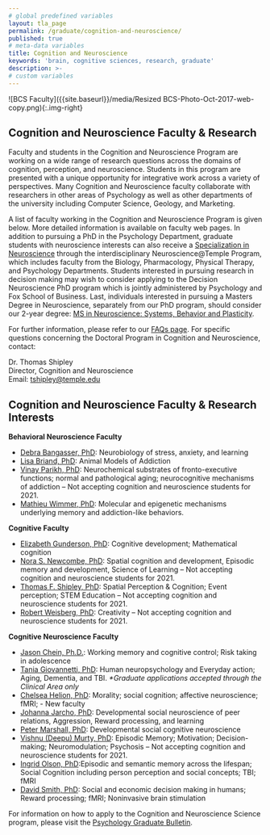 ```yaml
---
# global predefined variables
layout: tla_page
permalink: /graduate/cognition-and-neuroscience/
published: true
# meta-data variables
title: Cognition and Neuroscience
keywords: 'brain, cognitive sciences, research, graduate'
description: >-
# custom variables
---
```

![BCS Faculty]({{site.baseurl}}/media/Resized BCS-Photo-Oct-2017-web-copy.png){:.img-right}
## Cognition and Neuroscience Faculty & Research
Faculty and students in the Cognition and Neuroscience Program are working on a wide range of research questions across the domains of cognition, perception, and neuroscience. Students in this program are presented with a unique opportunity for integrative work across a variety of perspectives. Many Cognition and Neuroscience faculty collaborate with researchers in other areas of Psychology as well as other departments of the university including Computer Science, Geology, and Marketing. 

A list of faculty working in the Cognition and Neuroscience Program is given below. More detailed information is available on faculty web pages. In addition to pursuing a PhD in the Psychology Department, graduate students with neuroscience interests can also receive a [Specialization in Neuroscience](http://www.cla.temple.edu/neuroscience#phd-specialization-in-neuroscience/) through the interdisciplinary Neuroscience@Temple Program, which includes faculty from the Biology, Pharmacology, Physical Therapy, and Psychology Departments. Students interested in pursuing research in decision making may wish to consider applying to the Decision Neuroscience PhD program which is jointly administered by Psychology and  Fox School of Business. Last, individuals interested in pursuing a Masters Degree in Neuroscience, separately from our PhD program, should consider our 2-year degree: [MS in Neuroscience: Systems, Behavior and Plasticity](http://www.cla.temple.edu/neuroscience/graduate/).

For further information, please refer to our [FAQs page](https://docs.google.com/document/d/1ivOkALO5TPzHucnu6X8tCwhDbZI0bV_HKslMpBJKD00/edit?usp=sharing). For specific questions concerning the Doctoral Program in Cognition and Neuroscience, contact:

Dr. Thomas Shipley<br>
Director, Cognition and Neuroscience<br>
Email: [tshipley@temple.edu](mailto:tshipley@temple.edu)<br>

## Cognition and Neuroscience Faculty & Research Interests

**Behavioral Neuroscience Faculty**
- [Debra Bangasser, PhD](https://liberalarts.temple.edu/academics/faculty/bangasser-debra): Neurobiology of stress, anxiety, and learning 
- [Lisa Briand, PhD](https://liberalarts.temple.edu/academics/faculty/briand-lisa): Animal Models of Addiction 
- [Vinay Parikh, PhD](https://liberalarts.temple.edu/academics/faculty/parikh-vinay): Neurochemical substrates of fronto-executive functions; normal and pathological aging; neurocognitive mechanisms of addiction – Not accepting cognition and neuroscience students for 2021.
- [Mathieu Wimmer, PhD](https://liberalarts.temple.edu/academics/faculty/wimmer-mathieu): Molecular and epigenetic mechanisms underlying memory and addiction-like behaviors.

**Cognitive Faculty**
- [Elizabeth Gunderson, PhD](https://liberalarts.temple.edu/academics/faculty/gunderson-elizabeth): Cognitive development; Mathematical cognition 
- [Nora S. Newcombe, PhD](https://liberalarts.temple.edu/academics/faculty/newcombe-nora): Spatial cognition and development, Episodic memory and development, Science of Learning – Not accepting cognition and neuroscience students for 2021.
- [Thomas F. Shipley, PhD](https://liberalarts.temple.edu/academics/faculty/shipleythomas): Spatial Perception & Cognition; Event perception; STEM Education – Not accepting cognition and neuroscience students for 2021.
- [Robert Weisberg, PhD](https://liberalarts.temple.edu/academics/faculty/weisberg-robert): Creativity – Not accepting cognition and neuroscience students for 2021.

**Cognitive Neuroscience Faculty** 
- [Jason Chein, Ph.D.](https://liberalarts.temple.edu/academics/faculty/chein-jason): Working memory and cognitive control; Risk taking in adolescence 
- [Tania Giovannetti, PhD](https://liberalarts.temple.edu/academics/faculty/giovannetti-tania): Human neuropsychology and Everyday action; Aging, Dementia, and TBI. _*Graduate applications accepted through the Clinical Area only_
- [Chelsea Helion, PhD](https://liberalarts.temple.edu/academics/faculty/helion-chelsea): Morality; social cognition; affective neuroscience; fMRI; - New faculty  
- [Johanna Jarcho, PhD](http://www.sdnlaboratory.com/): Developmental social neuroscience of peer relations, Aggression, Reward processing, and learning 
- [Peter Marshall, PhD](https://liberalarts.temple.edu/academics/faculty/marshall-peter-j): Developmental social cognitive neuroscience 
- [Vishnu (Deepu) Murty, PhD](https://sites.temple.edu/adaptivememorylab/research/): Episodic Memory; Motivation; Decision-making; Neuromodulation; Psychosis – Not accepting cognition and neuroscience students for 2021.
- [Ingrid Olson, PhD](https://liberalarts.temple.edu/academics/faculty/olson-ingrid):Episodic and semantic memory across the lifespan; Social Cognition including person perception and social concepts; TBI; fMRI 
- [David Smith, PhD](https://liberalarts.temple.edu/academics/faculty/smith-david): Social and economic decision making in humans; Reward processing; fMRI; Noninvasive brain stimulation 

For information on how to apply to the Cognition and Neuroscience Science program, please visit the [Psychology Graduate Bulletin](http://bulletin.temple.edu/graduate/scd/cla/psychology-phd/#admissiontext).
